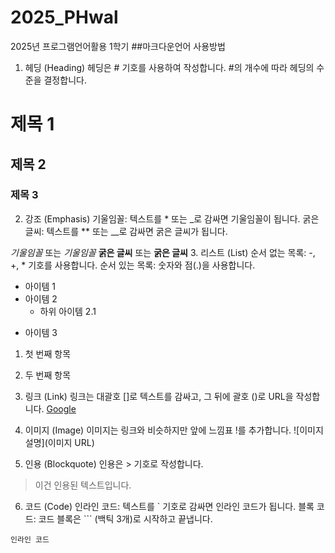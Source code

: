# 2025_PHwal
2025년 프로그램언어활용 1학기
##마크다운언어 사용방법
1. 헤딩 (Heading)
헤딩은 # 기호를 사용하여 작성합니다. #의 개수에 따라 헤딩의 수준을 결정합니다.


# 제목 1
## 제목 2
### 제목 3
2. 강조 (Emphasis)
기울임꼴: 텍스트를 * 또는 _로 감싸면 기울임꼴이 됩니다.
굵은 글씨: 텍스트를 ** 또는 __로 감싸면 굵은 글씨가 됩니다.


*기울임꼴* 또는 _기울임꼴_
**굵은 글씨** 또는 __굵은 글씨__
3. 리스트 (List)
순서 없는 목록: -, +, * 기호를 사용합니다.
순서 있는 목록: 숫자와 점(.)을 사용합니다.
- 아이템 1
- 아이템 2
  - 하위 아이템 2.1
+ 아이템 3

1. 첫 번째 항목
2. 두 번째 항목
3. 링크 (Link)
링크는 대괄호 []로 텍스트를 감싸고, 그 뒤에 괄호 ()로 URL을 작성합니다.
[Google](https://www.google.com)


4. 이미지 (Image)
이미지는 링크와 비슷하지만 앞에 느낌표 !를 추가합니다.
![이미지 설명](이미지 URL)


5. 인용 (Blockquote)
인용은 > 기호로 작성합니다.
> 이건 인용된 텍스트입니다.


6. 코드 (Code)
인라인 코드: 텍스트를 ` 기호로 감싸면 인라인 코드가 됩니다.
블록 코드: 코드 블록은 ``` (백틱 3개)로 시작하고 끝냅니다.

`인라인 코드`
